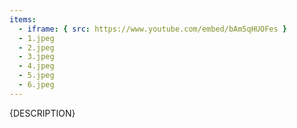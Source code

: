 ```yaml
---
items:
  - iframe: { src: https://www.youtube.com/embed/bAm5qHUOFes }
  - 1.jpeg
  - 2.jpeg
  - 3.jpeg
  - 4.jpeg
  - 5.jpeg
  - 6.jpeg
---
```


{DESCRIPTION}

